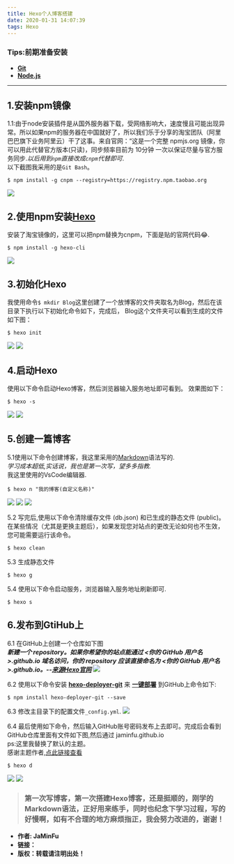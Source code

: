```yaml
---
title: Hexo个人博客搭建
date: 2020-01-31 14:07:39
tags: Hexo
---
```

### Tips:前期准备安装
- __<u>[Git](https://git-scm.com/)</u>__ 
- __<u>[Node.js](https://nodejs.org/zh-cn/ )</u>__ 
---
## 1.安装npm镜像
 1.1:由于node安装插件是从国外服务器下载，受网络影响大，速度慢且可能出现异常。所以如果npm的服务器在中国就好了，所以我们乐于分享的淘宝团队（阿里巴巴旗下业务阿里云）干了这事。来自官网：“这是一个完整 npmjs.org 镜像，你可以用此代替官方版本(只读)，同步频率目前为 10分钟 一次以保证尽量与官方服务同步._以后用到`npm`直接改成`cnpm`代替即可_.  
 以下截图我采用的是`Git Bash`。

    $ npm install -g cnpm --registry=https://registry.npm.taobao.org  
![](Hexo博客搭建/1.png)  
## 2.使用npm安装<u>[Hexo](https://hexo.io/zh-cn/)</u>
安装了淘宝镜像的，这里可以把npm替换为cnpm，下面是贴的官网代码😂.

    $ npm install -g hexo-cli
![](Hexo博客搭建/2.png)
## 3.初始化Hexo
我使用命令`$ mkdir Blog`这里创建了一个放博客的文件夹取名为Blog，然后在该目录下执行以下初始化命令如下，完成后，
Blog这个文件夹可以看到生成的文件如下图：

    $ hexo init
![](Hexo博客搭建/3.png)
![](Hexo博客搭建/4.png)
## 4.启动Hexo
使用以下命令启动Hexo博客，然后浏览器输入服务地址即可看到。
效果图如下：  

    $ hexo -s
![](Hexo博客搭建/5.png)
![](Hexo博客搭建/6.png)


## 5.创建一篇博客
5.1使用以下命令创建博客，我这里采用的[Markdown](https://markdown-zh.readthedocs.io/en/latest/)语法写的.  
_学习成本超低,实话说，我也是第一次写，望多多指教._  
我这里使用的VsCode编辑器.  

    $ hexo n "我的博客(自定义名称)"
![](Hexo博客搭建/8.png)
![](Hexo博客搭建/9.png)
![](Hexo博客搭建/10.PNG)

5.2 写完后,使用以下命令清除缓存文件 (db.json) 和已生成的静态文件 (public)。
在某些情况（尤其是更换主题后），如果发现您对站点的更改无论如何也不生效，您可能需要运行该命令。  

    $ hexo clean


5.3 生成静态文件  

    $ hexo g

5.4 使用以下命令启动服务，浏览器输入服务地址刷新即可.

    $ hexo s

## 6.发布到GtiHub上
6.1 在GitHub上创建一个仓库如下图  
***新建一个 repository。如果你希望你的站点能通过 <你的 GitHub 用户名>.github.io 域名访问，你的 repository 应该直接命名为 <你的 GitHub 用户名>.github.io。--[来源Hexo官网](https://hexo.io/zh-cn/docs/github-pages)***
![](Hexo博客搭建/11.png)

6.2 使用以下命令安装 **[ hexo-deployer-git](https://github.com/hexojs/hexo-deployer-git)** 来 **[一键部署](https://hexo.io/zh-cn/docs/one-command-deployment)** 到GitHub上命令如下:  

    $ npm install hexo-deployer-git --save

6.3 修改主目录下的配置文件`_config.yml`.
![](Hexo博客搭建/12.png)

6.4 最后使用如下命令，然后输入GitHub账号密码发布上去即可。完成后会看到GitHub仓库里面有文件如下图,然后通过 jaminfu.github.io    
ps:这里我替换了默认的主题。  
感谢主题作者,[点此链接查看](https://github.com/litten/hexo-theme-yilia)

    $ hexo d
![](Hexo博客搭建/13.png)
![](Hexo博客搭建/14.png)

>### 第一次写博客，第一次搭建Hexo博客，还是挺顺的，刚学的Markdown语法，正好用来练手，同时也纪念下学习过程，写的好慢啊，如有不合理的地方麻烦指正，我会努力改进的，谢谢！

* __作者: JaMinFu__  
* __链接：__  
* __版权：转载请注明出处！__
